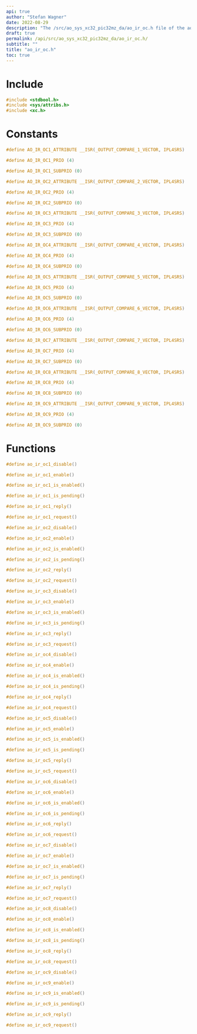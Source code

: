 ```yaml
---
api: true
author: "Stefan Wagner"
date: 2022-08-29
description: "The /src/ao_sys_xc32_pic32mz_da/ao_ir_oc.h file of the ao real-time operating system."
draft: true
permalink: /api/src/ao_sys_xc32_pic32mz_da/ao_ir_oc.h/
subtitle: ""
title: "ao_ir_oc.h"
toc: true
---
```


# Include

```c
#include <stdbool.h>
#include <sys/attribs.h>
#include <xc.h>
```

# Constants

```c
#define AO_IR_OC1_ATTRIBUTE __ISR(_OUTPUT_COMPARE_1_VECTOR, IPL4SRS)
```

```c
#define AO_IR_OC1_PRIO (4)
```

```c
#define AO_IR_OC1_SUBPRIO (0)
```

```c
#define AO_IR_OC2_ATTRIBUTE __ISR(_OUTPUT_COMPARE_2_VECTOR, IPL4SRS)
```

```c
#define AO_IR_OC2_PRIO (4)
```

```c
#define AO_IR_OC2_SUBPRIO (0)
```

```c
#define AO_IR_OC3_ATTRIBUTE __ISR(_OUTPUT_COMPARE_3_VECTOR, IPL4SRS)
```

```c
#define AO_IR_OC3_PRIO (4)
```

```c
#define AO_IR_OC3_SUBPRIO (0)
```

```c
#define AO_IR_OC4_ATTRIBUTE __ISR(_OUTPUT_COMPARE_4_VECTOR, IPL4SRS)
```

```c
#define AO_IR_OC4_PRIO (4)
```

```c
#define AO_IR_OC4_SUBPRIO (0)
```

```c
#define AO_IR_OC5_ATTRIBUTE __ISR(_OUTPUT_COMPARE_5_VECTOR, IPL4SRS)
```

```c
#define AO_IR_OC5_PRIO (4)
```

```c
#define AO_IR_OC5_SUBPRIO (0)
```

```c
#define AO_IR_OC6_ATTRIBUTE __ISR(_OUTPUT_COMPARE_6_VECTOR, IPL4SRS)
```

```c
#define AO_IR_OC6_PRIO (4)
```

```c
#define AO_IR_OC6_SUBPRIO (0)
```

```c
#define AO_IR_OC7_ATTRIBUTE __ISR(_OUTPUT_COMPARE_7_VECTOR, IPL4SRS)
```

```c
#define AO_IR_OC7_PRIO (4)
```

```c
#define AO_IR_OC7_SUBPRIO (0)
```

```c
#define AO_IR_OC8_ATTRIBUTE __ISR(_OUTPUT_COMPARE_8_VECTOR, IPL4SRS)
```

```c
#define AO_IR_OC8_PRIO (4)
```

```c
#define AO_IR_OC8_SUBPRIO (0)
```

```c
#define AO_IR_OC9_ATTRIBUTE __ISR(_OUTPUT_COMPARE_9_VECTOR, IPL4SRS)
```

```c
#define AO_IR_OC9_PRIO (4)
```

```c
#define AO_IR_OC9_SUBPRIO (0)
```

# Functions

```c
#define ao_ir_oc1_disable()
```

```c
#define ao_ir_oc1_enable()
```

```c
#define ao_ir_oc1_is_enabled()
```

```c
#define ao_ir_oc1_is_pending()
```

```c
#define ao_ir_oc1_reply()
```

```c
#define ao_ir_oc1_request()
```

```c
#define ao_ir_oc2_disable()
```

```c
#define ao_ir_oc2_enable()
```

```c
#define ao_ir_oc2_is_enabled()
```

```c
#define ao_ir_oc2_is_pending()
```

```c
#define ao_ir_oc2_reply()
```

```c
#define ao_ir_oc2_request()
```

```c
#define ao_ir_oc3_disable()
```

```c
#define ao_ir_oc3_enable()
```

```c
#define ao_ir_oc3_is_enabled()
```

```c
#define ao_ir_oc3_is_pending()
```

```c
#define ao_ir_oc3_reply()
```

```c
#define ao_ir_oc3_request()
```

```c
#define ao_ir_oc4_disable()
```

```c
#define ao_ir_oc4_enable()
```

```c
#define ao_ir_oc4_is_enabled()
```

```c
#define ao_ir_oc4_is_pending()
```

```c
#define ao_ir_oc4_reply()
```

```c
#define ao_ir_oc4_request()
```

```c
#define ao_ir_oc5_disable()
```

```c
#define ao_ir_oc5_enable()
```

```c
#define ao_ir_oc5_is_enabled()
```

```c
#define ao_ir_oc5_is_pending()
```

```c
#define ao_ir_oc5_reply()
```

```c
#define ao_ir_oc5_request()
```

```c
#define ao_ir_oc6_disable()
```

```c
#define ao_ir_oc6_enable()
```

```c
#define ao_ir_oc6_is_enabled()
```

```c
#define ao_ir_oc6_is_pending()
```

```c
#define ao_ir_oc6_reply()
```

```c
#define ao_ir_oc6_request()
```

```c
#define ao_ir_oc7_disable()
```

```c
#define ao_ir_oc7_enable()
```

```c
#define ao_ir_oc7_is_enabled()
```

```c
#define ao_ir_oc7_is_pending()
```

```c
#define ao_ir_oc7_reply()
```

```c
#define ao_ir_oc7_request()
```

```c
#define ao_ir_oc8_disable()
```

```c
#define ao_ir_oc8_enable()
```

```c
#define ao_ir_oc8_is_enabled()
```

```c
#define ao_ir_oc8_is_pending()
```

```c
#define ao_ir_oc8_reply()
```

```c
#define ao_ir_oc8_request()
```

```c
#define ao_ir_oc9_disable()
```

```c
#define ao_ir_oc9_enable()
```

```c
#define ao_ir_oc9_is_enabled()
```

```c
#define ao_ir_oc9_is_pending()
```

```c
#define ao_ir_oc9_reply()
```

```c
#define ao_ir_oc9_request()
```

